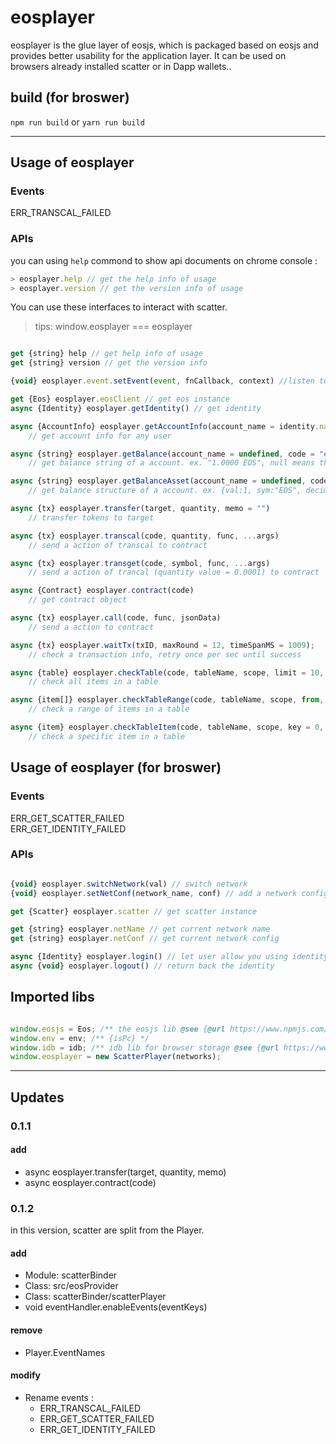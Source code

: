 # eosplayer

eosplayer is the glue layer of eosjs, which is packaged based on eosjs and provides better usability for the application layer. It can be used on browsers already installed scatter or in Dapp wallets..

## build (for broswer)

`npm run build` or `yarn run build`

---

## Usage of eosplayer

### Events

ERR_TRANSCAL_FAILED  

### APIs

you can using `help` commond to show api documents on chrome console :

```js
> eosplayer.help // get the help info of usage
> eosplayer.version // get the version info of usage
```

You can use these interfaces to interact with scatter.
> tips: window.eosplayer === eosplayer

``` js

get {string} help // get help info of usage
get {string} version // get the version info

{void} eosplayer.event.setEvent(event, fnCallback, context) //listen to a event

get {Eos} eosplayer.eosClient // get eos instance
async {Identity} eosplayer.getIdentity() // get identity

async {AccountInfo} eosplayer.getAccountInfo(account_name = identity.name)
    // get account info for any user

async {string} eosplayer.getBalance(account_name = undefined, code = "eosio.token")
    // get balance string of a account. ex. "1.0000 EOS", null means that the account dosen't have any token,

async {string} eosplayer.getBalanceAsset(account_name = undefined, code = "eosio.token")
    // get balance structure of a account. ex. {val:1, sym:"EOS", decimal:4}

async {tx} eosplayer.transfer(target, quantity, memo = "")
    // transfer tokens to target

async {tx} eosplayer.transcal(code, quantity, func, ...args)
    // send a action of transcal to contract

async {tx} eosplayer.transget(code, symbol, func, ...args)
    // send a action of trancal (quantity value = 0.0001) to contract

async {Contract} eosplayer.contract(code)
    // get contract object

async {tx} eosplayer.call(code, func, jsonData)
    // send a action to contract

async {tx} eosplayer.waitTx(txID, maxRound = 12, timeSpanMS = 1009);
    // check a transaction info, retry once per sec until success

async {table} eosplayer.checkTable(code, tableName, scope, limit = 10, lower_bound = 0, upper_bound = -1, index_position = 1)
    // check all items in a table

async {item[]} eosplayer.checkTableRange(code, tableName, scope, from, length = 1, index_position = 1)
    // check a range of items in a table

async {item} eosplayer.checkTableItem(code, tableName, scope, key = 0, index_position = 1)
    // check a specific item in a table
```

## Usage of eosplayer (for broswer)

### Events

ERR_GET_SCATTER_FAILED  
ERR_GET_IDENTITY_FAILED  

### APIs

``` js

{void} eosplayer.switchNetwork(val) // switch network
{void} eosplayer.setNetConf(network_name, conf) // add a network config at runtime

get {Scatter} eosplayer.scatter // get scatter instance

get {string} eosplayer.netName // get current network name
get {string} eosplayer.netConf // get current network config

async {Identity} eosplayer.login() // let user allow you using identity
async {void} eosplayer.logout() // return back the identity

```

## Imported libs

``` js

window.eosjs = Eos; /** the eosjs lib @see {@url https://www.npmjs.com/package/eosjs} */  
window.env = env; /** {isPc} */  
window.idb = idb; /** idb lib for browser storage @see {@url https://www.npmjs.com/package/idb } */  
window.eosplayer = new ScatterPlayer(networks);  

```

---

## Updates

### 0.1.1

#### add

- async eosplayer.transfer(target, quantity, memo)
- async eosplayer.contract(code)

### 0.1.2

in this version, scatter are split from the Player.

#### add

- Module: scatterBinder  
- Class: src/eosProvider  
- Class: scatterBinder/scatterPlayer  
- void eventHandler.enableEvents(eventKeys)  

#### remove

- Player.EventNames

#### modify

- Rename events :  
  - ERR_TRANSCAL_FAILED
  - ERR_GET_SCATTER_FAILED
  - ERR_GET_IDENTITY_FAILED